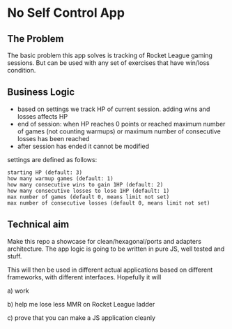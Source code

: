 # No Self Control App

## The Problem

The basic problem this app solves is tracking of Rocket League gaming sessions.
But can be used with any set of exercises that have win/loss condition.

## Business Logic

* based on settings we track HP of current session. adding wins and losses affects HP
* end of session:
when HP reaches 0 points
or reached maximum number of games (not counting warmups)
or maximum number of consecutive losses has been reached
* after session has ended it cannot be modified

settings are defined as follows:

```
starting HP (default: 3)
how many warmup games (default: 1)
how many consecutive wins to gain 1HP (default: 2)
how many consecutive losses to lose 1HP (default: 1)
max number of games (default 0, means limit not set)
max number of consecutive losses (default 0, means limit not set)
```

## Technical aim

Make this repo a showcase for clean/hexagonal/ports and adapters architecture.
The app logic is going to be written in pure JS, well tested and stuff.

This will then be used in different actual applications based on different frameworks, with different interfaces.
Hopefully it will

a) work

b) help me lose less MMR on Rocket League ladder

c) prove that you can make a JS application cleanly
